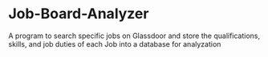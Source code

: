 # Job-Board-Analyzer
A program to search specific jobs on Glassdoor and store the qualifications, skills, and job duties of each Job into a database for analyzation
